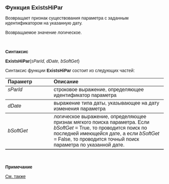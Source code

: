 <html>
<head>
<title>ExistsHiPar</title>
</head>

<body>

<p><strong><font size="4" face="Arial">Функция ExistsHiPar</font></strong></p>

<p class="label"><font face="Arial">Возвращает признак существования 
параметра с заданным идентификатором на указанную дату.</font></p>

<p class="label"><font face="Arial">Возвращаемое значение логическое.</font></p>

<p class="label">&nbsp;</p>

<p class="label"><font face="Arial"><b>Синтаксис</b></font></p>

<p><font face="Arial"><strong>ExistsHiPar</strong>(<em>sParId, dDate, 
bSoftGet</em>)</font></p>

<p><font face="Arial">Синтаксис функции <strong>ExistsHiPar</strong>
состоит из следующих частей:</font></p>

<table border="1" cellPadding="5" cols="2" frame="below" rules="rows">
<TBODY>
  <tr vAlign="top">
    <td class="label" width="29%"><font face="Arial"><b>Параметр</b></font></td>
    <td class="label" width="71%"><font face="Arial"><strong>Описание</strong></font></td>
  </tr>
  <tr vAlign="top">
    <td width="29%"><em><font face="Arial">sParId</font></em></td>
    <td width="71%"><font face="Arial">строковое выражение, 
	определяющее идентификатор параметра</font></td>
  </tr>
</TBODY>
  <tr>
    <td width="29%"><em><font face="Arial">dDate</font></em></td>
    <td width="71%"><font face="Arial">выражение типа даты, 
	указывающее на дату изменения параметра</font></td>
  </tr>
  <tr>
    <td width="29%"><em><font face="Arial">bSoftGet</font></em></td>
    <td width="71%"><font face="Arial">логическое выражение, 
	определяющее признак мягкого поиска параметра. Если <em>bSoftGet = </em>
	True, то проводится поиск по последней имеющейся дате, а если <em>bSoftGet = </em>
	False, то проводится точный поиск параметра по указанной дате.</font></td>
  </tr>
</table>

<p class="label">&nbsp;</p>

<p class="label"><font face="Arial"><b>Примечание</b></font></p>

<p class="label"><a href="../../../functions.html"><font face="Arial">
См. также</font></a></p>
</body>
</html>
